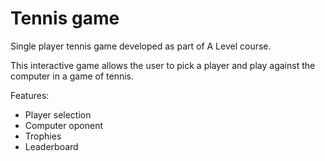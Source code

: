 # Tennis game
Single player tennis game developed as part of A Level course.

This interactive game allows the user to pick a player and play against the computer in a game of tennis.

Features:
- Player selection
- Computer oponent
- Trophies
- Leaderboard

